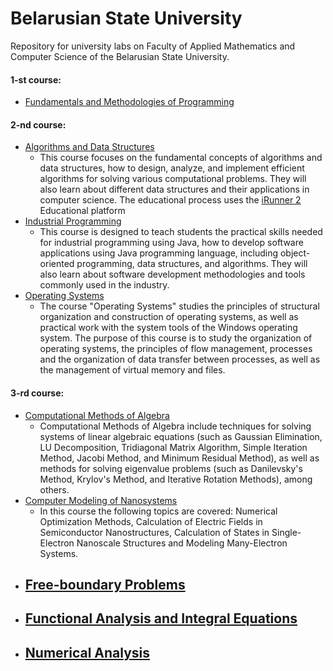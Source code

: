 # Belarusian State University
Repository for university labs on Faculty of Applied Mathematics and Computer Science of the Belarusian State University.</br>

#### 1-st course:
- [Fundamentals and Methodologies of Programming](https://github.com/makszeus/bsu/tree/main/Fundamentals%20and%20Methodologies%20of%20Programming)

#### 2-nd course:
- [Algorithms and Data Structures](https://github.com/makszeus/bsu/tree/main/Algorithms)
  - This course focuses on the fundamental concepts of algorithms and data structures, how to design, analyze, and implement efficient algorithms for solving various computational problems. They will also learn about different data structures and their applications in computer science. The educational process uses the [iRunner 2](https://acm.bsu.by) Educational platform
- [Industrial Programming](https://github.com/makszeus/bsu/tree/main/Industrial%20Programming)
  -  This course is designed to teach students the practical skills needed for industrial programming using Java, how to develop software applications using Java programming language, including object-oriented programming, data structures, and algorithms. They will also learn about software development methodologies and tools commonly used in the industry.
- [Operating Systems](https://github.com/makszeus/bsu/tree/main/Operating%20Systems)</br>
  - The course "Operating Systems" studies the principles of structural organization and construction of operating systems, as well as practical work with the system tools of the Windows operating system. The purpose of this course is to study the organization of operating systems, the principles of flow management, processes and the organization of data transfer between processes, as well as the management of virtual memory and files.

 
#### 3-rd course:
- [Computational Methods of Algebra](https://github.com/makszeus/bsu/tree/main/Computational%20Methods%20of%20Algebra)
  - Computational Methods of Algebra include techniques for solving systems of linear algebraic equations (such as Gaussian Elimination, LU Decomposition, Tridiagonal Matrix Algorithm, Simple Iteration Method, Jacobi Method, and Minimum Residual Method), as well as methods for solving eigenvalue problems (such as Danilevsky's Method, Krylov's Method, and Iterative Rotation Methods), among others.
- [Computer Modeling of Nanosystems](https://github.com/makszeus/bsu/tree/main/Computer%20Modeling%20of%20Nanosystems)
  - In this course the following topics are covered: Numerical Optimization Methods, Calculation of Electric Fields in Semiconductor Nanostructures, Calculation of States in Single-Electron Nanoscale Structures and  Modeling Many-Electron Systems.
- [Free-boundary Problems](https://github.com/makszeus/bsu/tree/main/Free-boundary%20Problems)
  - 
- [Functional Analysis and Integral Equations](https://github.com/makszeus/bsu/tree/main/Functional%20Analysis%20and%20Integral%20Equations)
  - 
- [Numerical Analysis](https://github.com/makszeus/bsu/tree/main/Numerical%20Analysis)
  - 
